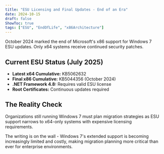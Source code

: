 ```yaml
---
title: "ESU Licensing and Final Updates - End of an Era"
date: 2024-10-15
draft: false
ShowToc: true
tags: ["ESU", "EndOfLife", "x86Architecture"]
---
```


October 2024 marked the end of Microsoft's x86 support for Windows 7 ESU updates. Only x64 systems receive continued security patches.

## Current ESU Status (July 2025)

- **Latest x64 Cumulative:** KB5062632
- **Final x86 Cumulative:** KB5044356 (October 2024)
- **.NET Framework 4.8:** Requires valid ESU license
- **Root Certificates:** Continuous updates required

## The Reality Check

Organizations still running Windows 7 must plan migration strategies as ESU support narrows to x64-only systems with expensive licensing requirements.

The writing is on the wall - Windows 7's extended support is becoming increasingly limited and costly, making migration planning more critical than ever for enterprise environments.